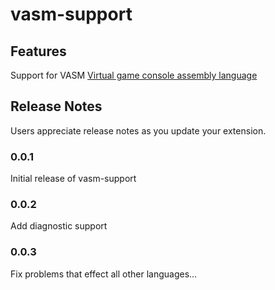 # vasm-support

## Features

Support for VASM [Virtual game console assembly language](https://github.com/Dreagonmon/vasm)

## Release Notes

Users appreciate release notes as you update your extension.

### 0.0.1

Initial release of vasm-support

### 0.0.2

Add diagnostic support

### 0.0.3

Fix problems that effect all other languages...
